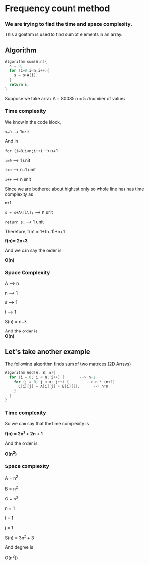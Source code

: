 # Frequency count method

### We are trying to find the time and space complexity.


This algorithm is used to find sum of elements in an array.
## Algorithm

```c
Algorithm sum(A,n){
  s = 0;
  for (i=0;i<n;i++){
    s = s+A[i];
  }
  return s;
}
```

Suppose we take array
A = 80085
n = 5 //number of values

### Time complexity
We know in the code block, 

`s=0` --> 1unit

And in 

`for (i=0;i<n;i++)` --> n+1

`i=0` --> 1 unit

`i<n` --> n+1 unit

`i++` --> n unit

Since we are bothered about highest only so whole line has has time complexity as 

`n+1`

`s = s+A\[i\];` --> n unit

`return s;` --> 1 unit

Therefore, f(n) = 1+(n+1)+n+1

**f(n)= 2n+3**

And we can say the order is 

**O(n)**

### Space Complexity

A --> n

n --> 1

s --> 1

i --> 1

S(n) = n+3

And the order is  
**O(n)**


## Let's take another example

The following algorithm finds sum of two matrices (2D Arrays)

```c
Algorithm Add(A, B, n){
  for (i = 0; i < n; i++) {       --> n+1 
    for (j = 0; j < n; j++) {        --> n * (n+1)
      C[i][j] = A[i][j] + B[i][j];      --> n*n
    }
  }
}
```

### Time complexity
So we can say that the time complexity is 

**f(n) = 2n<sup>2</sup> + 2n + 1**

And the order is 

**O(n<sup>2</sup>)**

### Space complexity 

A = n<sup>2</sup>

B = n<sup>2</sup>

C = n<sup>2</sup>

n = 1

i = 1

j = 1

S(n) = 3n<sup>2</sup> + 3

And degree is

O(n<sup>2</sup>))

